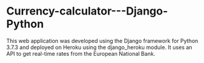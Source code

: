 # Currency-calculator---Django-Python
This web application was developed using the Django framework for Python 3.7.3 and deployed on Heroku using the django_heroku module. It uses an API to get real-time rates from the European National Bank.
